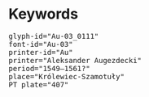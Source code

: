 # Keywords
<pre>
glyph-id="Au-03_0111"
font-id="Au-03"
printer-id="Au"
printer="Aleksander Augezdecki"
period="1549–1561?"
place="Królewiec-Szamotuły"
PT plate="407"
</pre>
